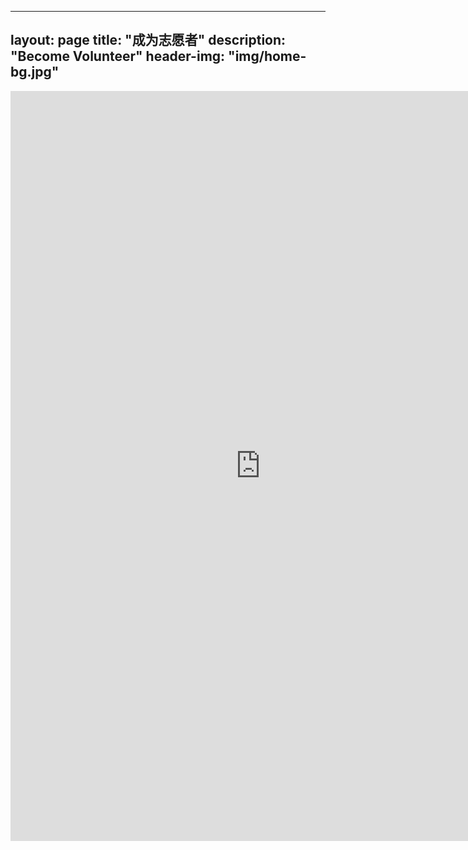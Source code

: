 
---
layout: page
title: "成为志愿者"
description: "Become Volunteer"
header-img: "img/home-bg.jpg"
---
<style>
@media (max-width: 767px) {
    iframe {
        max-width: calc(100vw + 40px) !important;
        margin: -11px -25px;}
    .iframe-wrapper {
        width:100vw;
        overflow: hidden;
        margin: 0 -15px;}
/* you might not the margin property on the wrapper (or you might need to change it to suit your needs); in my case it's used to align the wrapper with the edge of the screen as my site has 15px padding, which isn't needed here because the form already has it's own padding   */
}
</style>

<div class="iframe-wrapper text-center">
    <iframe src="https://docs.google.com/a/acta.net.au/forms/d/e/1FAIpQLSdk3TMBJ0LJxa78Z0ZLkvwMjRwA8vhjovmWBKyfBm_keT4LpQ/viewform?embedded=true" width="800" height="1200" frameborder="0" marginheight="0" marginwidth="0">Loading...</iframe>
</div>

